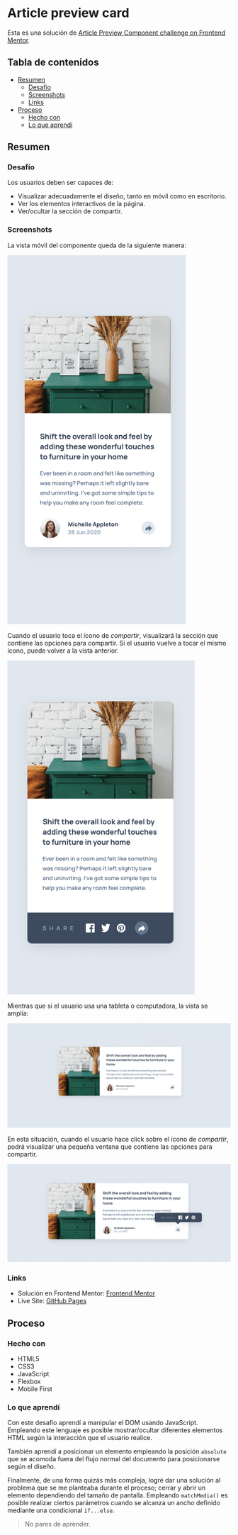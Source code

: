 # Article preview card
Esta es una solución de [Article Preview Component challenge on Frontend Mentor](https://www.frontendmentor.io/challenges/article-preview-component-dYBN_pYFT). 

## Tabla de contenidos

- [Resumen](#resumen)
    - [Desafio](#desafio)
    - [Screenshots](#screenshots)
    - [Links](#links)
- [Proceso](#proceso)
    - [Hecho con](#hecho-con)
    - [Lo que aprendí](#lo-que-aprendí)

## Resumen

### Desafío

Los usuarios deben ser capaces de:

- Visualizar adecuadamente el diseño, tanto en móvil como en escritorio.
- Ver los elementos interactivos de la página.
- Ver/ocultar la sección de compartir.

### Screenshots

La vista móvil del componente queda de la siguiente manera:

![](./screenshots/mobile-view.png)

Cuando el usuario toca el ícono de *compartir*, visualizará la sección que contiene las opciones para compartir. Si el usuario vuelve a tocar el mismo ícono, puede volver a la vista anterior.

![](./screenshots/mobile-active.png)

Mientras que si el usuario usa una tableta o computadora, la vista se amplía:

![](./screenshots/desktop-view.png)

En esta situación, cuando el usuario hace click sobre el ícono de *compartir*, podrá visualizar una pequeña ventana que contiene las opciones para compartir.

![](./screenshots/desktop-active.png)

### Links

- Solución en Frontend Mentor: [Frontend Mentor](https://www.frontendmentor.io/solutions/article-preview-card-A6ovfT6csH)
- Live Site: [GitHub Pages](https://dgoperales.github.io/article-preview-card/)

## Proceso

### Hecho con

- HTML5
- CSS3
- JavaScript
- Flexbox
- Mobile First 

### Lo que aprendí

Con este desafío aprendí a manipular el DOM usando JavaScript. Empleando este lenguaje es posible mostrar/ocultar diferentes elementos HTML según la interacción que el usuario realice.

También aprendí a posicionar un elemento empleando la posición `absolute` que se acomoda fuera del flujo normal del documento para posicionarse según el diseño.

Finalmente, de una forma quizás más compleja, logré dar una solución al problema que se me planteaba durante el proceso; cerrar y abrir un elemento dependiendo del tamaño de pantalla. Empleando `matchMedia()` es posible realizar ciertos parámetros cuando se alcanza un ancho definido mediante una condicional `if...else`.

> No pares de aprender.